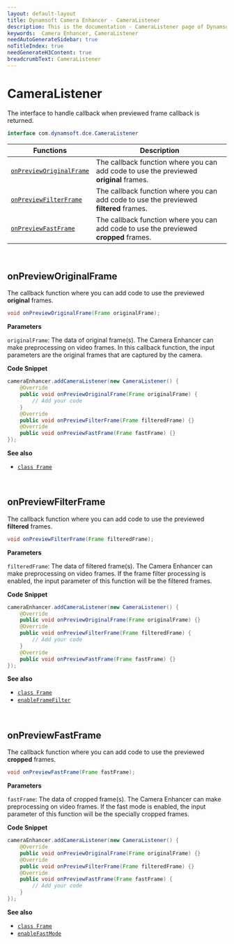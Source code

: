 ```yaml
---
layout: default-layout
title: Dynamsoft Camera Enhancer - CameraListener
description: This is the documentation - CameraListener page of Dynamsoft Camera Enhancer.
keywords:  Camera Enhancer, CameraListener
needAutoGenerateSidebar: true
noTitleIndex: true
needGenerateH3Content: true
breadcrumbText: CameraListener
---
```


# CameraListener

The interface to handle callback when previewed frame callback is returned.

```java
interface com.dynamsoft.dce.CameraListener
```

| Functions | Description |
| --------- | ----------- |
| [`onPreviewOriginalFrame`](#onprevieworiginalframe) | The callback function where you can add code to use the previewed **original** frames. |
| [`onPreviewFilterFrame`](#onpreviewfilterframe) | The callback function where you can add code to use the previewed **filtered** frames. |
| [`onPreviewFastFrame`](#onpreviewfastframe) | The callback function where you can add code to use the previewed **cropped** frames. |

&nbsp;

## onPreviewOriginalFrame

The callback function where you can add code to use the previewed **original** frames.

```java
void onPreviewOriginalFrame(Frame originalFrame);
```

**Parameters**

`originalFrame`: The data of original frame(s). The Camera Enhancer can make preprocessing on video frames. In this callback function, the input parameters are the original frames that are captured by the camera.

**Code Snippet**

```java
cameraEnhancer.addCameraListener(new CameraListener() {
    @Override
    public void onPreviewOriginalFrame(Frame originalFrame) {
        // Add your code
    }
    @Override
    public void onPreviewFilterFrame(Frame filteredFrame) {}
    @Override
    public void onPreviewFastFrame(Frame fastFrame) {}
});
```

**See also**

- [`class Frame`]({{site.android-api-auxiliary}}dceframe.html)

&nbsp;


## onPreviewFilterFrame

The callback function where you can add code to use the previewed **filtered** frames.

```java
void onPreviewFilterFrame(Frame filteredFrame);
```

**Parameters**

`filteredFrame`: The data of filtered frame(s). The Camera Enhancer can make preprocessing on video frames. If the frame filter processing is enabled, the input parameter of this function will be the filtered frames.

**Code Snippet**

```java
cameraEnhancer.addCameraListener(new CameraListener() {
    @Override
    public void onPreviewOriginalFrame(Frame originalFrame) {}
    @Override
    public void onPreviewFilterFrame(Frame filteredFrame) {
        // Add your code
    }
    @Override
    public void onPreviewFastFrame(Frame fastFrame) {}
});
```

**See also**

- [`class Frame`]({{site.android-api-auxiliary}}dceframe.html)  
- [`enableFrameFilter`]({{site.android-api}}preprocess.html#enableframefilter)

&nbsp;

## onPreviewFastFrame

The callback function where you can add code to use the previewed **cropped** frames.

```java
void onPreviewFastFrame(Frame fastFrame);
```

**Parameters**

`fastFrame`: The data of cropped frame(s). The Camera Enhancer can make preprocessing on video frames. If the fast mode is enabled, the input parameter of this function will be the specially cropped frames.

**Code Snippet**

```java
cameraEnhancer.addCameraListener(new CameraListener() {
    @Override
    public void onPreviewOriginalFrame(Frame originalFrame) {}
    @Override
    public void onPreviewFilterFrame(Frame filteredFrame) {}
    @Override
    public void onPreviewFastFrame(Frame fastFrame) {
        // Add your code
    }
});
```

**See also**

- [`class Frame`]({{site.android-api-auxiliary}}dceframe.html)
- [`enableFastMode`]({{site.android-api}}preprocess.html#enablefastmode)
